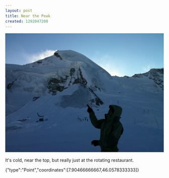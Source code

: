 ```yaml
---
layout: post
title: Near the Peak
created: 1292047200
---
```


![](/images/posts/near-the-peak.JPG)

It's cold, near the top, but really just at the rotating restaurant.


<div class="location">
<span class="geojson">{"type":"Point","coordinates":[7.90466666667,46.0578333333]}</span>
</div>
